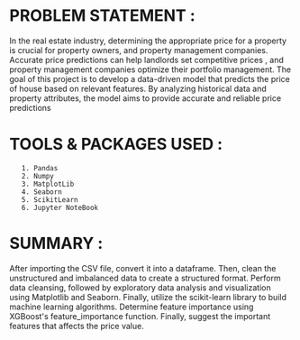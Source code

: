 # PROBLEM STATEMENT : 

In the real estate industry, determining the appropriate price for a property is crucial for property owners, 
and property management companies. Accurate price predictions can help landlords set competitive prices
, and property management companies optimize their portfolio management.
The goal of this project is to develop a data-driven model that predicts the price of house based on relevant features.
By analyzing historical data and property attributes, the model aims to provide accurate and reliable price predictions

# TOOLS & PACKAGES USED :
       1. Pandas
       2. Numpy
       3. MatplotLib
       4. Seaborn
       5. ScikitLearn
       6. Jupyter NoteBook
# SUMMARY :

  After importing the CSV file, convert it into a dataframe. 
  Then, clean the unstructured and imbalanced data to create a structured format. 
  Perform data cleansing, followed by exploratory data analysis and visualization using Matplotlib and Seaborn. 
  Finally, utilize the scikit-learn library to build machine learning algorithms. 
  Determine feature importance using XGBoost's feature_importance function.
  Finally, suggest the important features that affects the price value.
